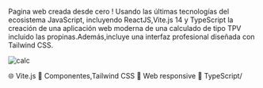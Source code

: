 
Pagina web creada desde cero ! Usando las últimas tecnologías del ecosistema JavaScript, incluyendo ReactJS,Vite.js 14 y TypeScript la creación de una aplicación web moderna de una calculado de tipo TPV incluido las propinas.Además,incluye una interfaz profesional diseñada con Tailwind CSS.

![calc](https://github.com/user-attachments/assets/663ca8bc-78e3-49f4-8707-d88de24fdc3c)

🌐 Vite.js 
🎨 Componentes,Tailwind CSS
📱 Web responsive 
🔗 TypeScript/
